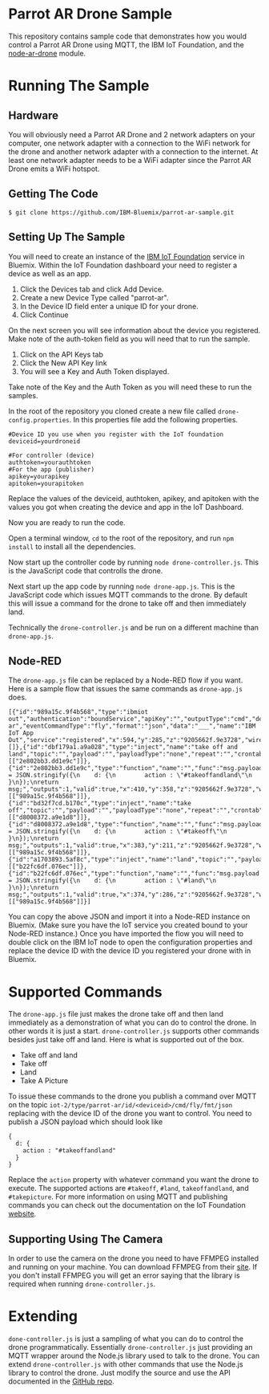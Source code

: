 # Parrot AR Drone Sample

This repository contains sample code that demonstrates how you would control
a Parrot AR Drone using MQTT, the IBM IoT Foundation, and the [node-ar-drone](https://github.com/felixge/node-ar-drone) module.

# Running The Sample

## Hardware
You will obviously need a Parrot AR Drone and 2 network adapters on your computer, one network adapter with a connection to the WiFi network for the drone and another network adapter with a connection to the internet.  At least one network adapter needs to be a WiFi adapter since the Parrot AR Drone emits a WiFi hotspot.

## Getting The Code

`$ git clone https://github.com/IBM-Bluemix/parrot-ar-sample.git`

## Setting Up The Sample

You will need to create an instance of the [IBM IoT Foundation](https://console.ng.bluemix.net/?ace_base=true/#/store/cloudOEPaneId=store&serviceOfferingGuid=8e3a9040-7ce8-4022-a36b-47f836d2b83e&fromCatalog=true) service in Bluemix.  Within the IoT Foundation dashboard your need to register a device as well as an app.

1. Click the Devices tab and click Add Device.  
2. Create a new Device Type called "parrot-ar".  
3. In the Device ID field enter a unique ID for your drone.  
4. Click Continue

On the next screen you will see information about the device you registered.  Make note of the auth-token field as you will need that to run the sample.

1.  Click on the API Keys tab
2.  Click the New API Key link
3.  You will see a Key and Auth Token displayed.

Take note of the Key and the Auth Token as you will need these to run the samples.

In the root of the repository you cloned create a new file called `drone-config.properties`.  In this properties file add the following properties.

```
#Device ID you use when you register with the IoT foundation
deviceid=yourdroneid

#For controller (device)
authtoken=yourauthtoken
#For the app (publisher)
apikey=yourapikey
apitoken=yourapitoken
```

Replace the values of the deviceid, authtoken, apikey, and apitoken with the values you got when creating the device and app in the IoT Dashboard.

Now you are ready to run the code.

Open a terminal window, `cd` to the root of the repository, and run `npm install` to install all the dependencies.

Now start up the controller code by running `node drone-controller.js`.  This is the JavaScript code that controlls the drone.

Next start up the app code by running `node drone-app.js`.  This is the JavaScript code which issues MQTT commands to the drone.  By default this will issue a command for the drone to take off and then immediately land.

Technically the `drone-controller.js` and be run on a different machine than `drone-app.js`.

## Node-RED

The `drone-app.js` file can be replaced by a Node-RED flow if you want.  Here is a sample flow that issues the same commands as `drone-app.js` does.

```
[{"id":"989a15c.9f4b568","type":"ibmiot out","authentication":"boundService","apiKey":"","outputType":"cmd","deviceId":"yourdeviceid","deviceType":"parrot-ar","eventCommandType":"fly","format":"json","data":"___","name":"IBM IoT App Out","service":"registered","x":594,"y":285,"z":"9205662f.9e3728","wires":[]},{"id":"dbf179a1.a9a028","type":"inject","name":"take off and land","topic":"","payload":"","payloadType":"none","repeat":"","crontab":"","once":false,"x":225,"y":357,"z":"9205662f.9e3728","wires":[["2e802bb3.dd1e9c"]]},{"id":"2e802bb3.dd1e9c","type":"function","name":"","func":"msg.payload = JSON.stringify({\n    d: {\n        action : \"#takeoffandland\"\n      }\n});\nreturn msg;","outputs":1,"valid":true,"x":410,"y":358,"z":"9205662f.9e3728","wires":[["989a15c.9f4b568"]]},{"id":"bd32f7cd.b170c","type":"inject","name":"take off","topic":"","payload":"","payloadType":"none","repeat":"","crontab":"","once":false,"x":224,"y":210,"z":"9205662f.9e3728","wires":[["d8008372.a9e1d8"]]},{"id":"d8008372.a9e1d8","type":"function","name":"","func":"msg.payload = JSON.stringify({\n    d: {\n        action : \"#takeoff\"\n      }\n});\nreturn msg;","outputs":1,"valid":true,"x":383,"y":211,"z":"9205662f.9e3728","wires":[["989a15c.9f4b568"]]},{"id":"a1703893.5af8c","type":"inject","name":"land","topic":"","payload":"","payloadType":"none","repeat":"","crontab":"","once":false,"x":212,"y":282,"z":"9205662f.9e3728","wires":[["b22fc6df.076ec"]]},{"id":"b22fc6df.076ec","type":"function","name":"","func":"msg.payload = JSON.stringify({\n    d: {\n        action : \"#land\"\n      }\n});\nreturn msg;","outputs":1,"valid":true,"x":374,"y":286,"z":"9205662f.9e3728","wires":[["989a15c.9f4b568"]]}]
```

You can copy the above JSON and import it into a Node-RED instance on Bluemix.  (Make sure you have the IoT service you created bound to your Node-RED instance.)  Once you have imported the flow you will need to double click on the IBM IoT node to open the configuration properties and replace the device ID with the device ID you registered your drone with in Bluemix.

# Supported Commands

The `drone-app.js` file just makes the drone take off and then land immediately as a demonstration
of what you can do to control the drone.  In other words it is just a start.  `drone-controller.js`
supports other commands besides just take off and land.  Here is what is supported out of the box.

* Take off and land
* Take off
* Land
* Take A Picture

To issue these commands to the drone you publish a command over MQTT on the topic
`iot-2/type/parrot-ar/id/<deviceid>/cmd/fly/fmt/json` replacing <deviceid> with the 
device ID of the drone you want to control.  You need to publish a JSON payload
which should look like 

```
{
  d: {
    action : "#takeoffandland"
  }
}
```

Replace the `action` property with whatever command you want the drone to execute.  The supported
actions are `#takeoff`, `#land`, `takeoffandland`, and `#takepicture`.  For more information on
using MQTT and publishing commands you can check out the documentation on the IoT Foundation 
[website](https://developer.ibm.com/iotfoundation/recipes/improvise-application-development/).

## Supporting Using The Camera

In order to use the camera on the drone you need to have FFMPEG installed and running on your
machine.  You can download FFMPEG from their [site](https://www.ffmpeg.org/).  If you don't
install FFMPEG you will get an error saying that the library is required when running 
`drone-controller.js`.

# Extending

`done-controller.js` is just a sampling of what you can do to control the drone programmatically.
Essentially `drone-controller.js` just providing an MQTT wrapper around the Node.js library used
to talk to the drone.  You can extend `drone-controller.js` with other commands that use the
Node.js library to control the drone.  Just modify the source and use the API documented in the
[GitHub repo](https://github.com/felixge/node-ar-drone).